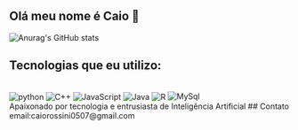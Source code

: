 ## Olá meu nome é Caio 👋


![Anurag's GitHub stats](https://github-readme-stats.vercel.app/api?username=MsoaresCa9&show_icons=true&theme=onedark)

## Tecnologias que eu utilizo:
<div style = "display: inline_block"><br/>
  <img align="center" alt ="python" src="https://img.shields.io/badge/Python-14354C?style=for-the-badge&logo=python&logoColor=white"/>
  <img align="center" alt ="C++" src="https://img.shields.io/badge/C%2B%2B-00599C?style=for-the-badge&logo=c%2B%2B&logoColor=white"/>
  <img align="center" alt ="JavaScript" src="https://img.shields.io/badge/JavaScript-F7DF1E?style=for-the-badge&logo=javascript&logoColor=black"/>
  <img align="center" alt ="Java" src="https://img.shields.io/badge/Java-ED8B00?style=for-the-badge&logo=openjdk&logoColor=white"/>
  <img align="center" alt ="R" src="https://img.shields.io/badge/R-276DC3?style=for-the-badge&logo=r&logoColor=white"/>
  <img aling= "center" alt="MySql" src="https://img.shields.io/badge/MySQL-00000F?style=for-the-badge&logo=mysql&logoColor=white"/>
</div>
Apaixonado por tecnologia e entrusiasta de Inteligência Artificial
## Contato
email:caiorossini0507@gmail.com
